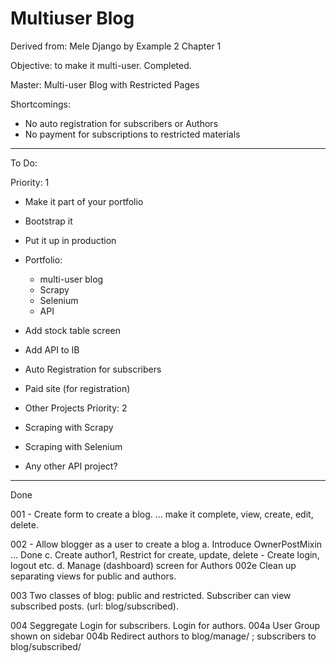 # Multiuser Blog

Derived from: Mele Django by Example 2 Chapter 1

Objective: to make it multi-user. Completed.

Master: Multi-user Blog with Restricted Pages

Shortcomings:
- No auto registration for subscribers or Authors
- No payment for subscriptions to restricted materials

------------------------------------

To Do:

Priority: 1
- Make it part of your portfolio
- Bootstrap it
- Put it up in production
- Portfolio:
    - multi-user blog
    - Scrapy
    - Selenium
    - API

- Add stock table screen
- Add API to IB

- Auto Registration for subscribers
- Paid site (for registration)

- Other Projects
Priority: 2
- Scraping with Scrapy
- Scraping with Selenium
- Any other API project?

------------------------------------

Done

001 - Create form to create a blog.
... make it complete, view, create, edit, delete.

002 - Allow blogger as a user to create a blog
  a. Introduce OwnerPostMixin ... Done
  c. Create author1, Restrict for create, update, delete
      - Create login, logout etc.
  d. Manage (dashboard) screen for Authors
  002e Clean up separating views for public and authors.

003 Two classes of blog: public and restricted. Subscriber can view subscribed posts. (url: blog/subscribed).

004 Seggregate Login for subscribers. Login for authors.
004a User Group shown on sidebar
004b Redirect authors to blog/manage/ ; subscribers to blog/subscribed/
